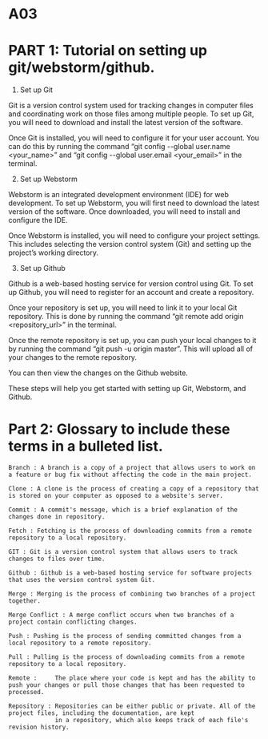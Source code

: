 # A03


# PART 1: Tutorial on setting up git/webstorm/github.

1. Set up Git

Git is a version control system used for tracking changes in computer files and coordinating work on those files among multiple people. To set up Git, you will need to download and install the latest version of the software.

Once Git is installed, you will need to configure it for your user account. You can do this by running the command “git config --global user.name <your_name>” and “git config --global user.email <your_email>” in the terminal.

2. Set up Webstorm

Webstorm is an integrated development environment (IDE) for web development. To set up Webstorm, you will first need to download the latest version of the software. Once downloaded, you will need to install and configure the IDE.

Once Webstorm is installed, you will need to configure your project settings. This includes selecting the version control system (Git) and setting up the project’s working directory.

3. Set up Github

Github is a web-based hosting service for version control using Git. To set up Github, you will need to register for an account and create a repository.

Once your repository is set up, you will need to link it to your local Git repository. This is done by running the command “git remote add origin <repository_url>” in the terminal.

Once the remote repository is set up, you can push your local changes to it by running the command “git push -u origin master”. This will upload all of your changes to the remote repository.

You can then view the changes on the Github website.

These steps will help you get started with setting up Git, Webstorm, and Github. 


 

# Part 2: Glossary to include these terms in a bulleted list.

    Branch : A branch is a copy of a project that allows users to work on a feature or bug fix without affecting the code in the main project.
    
    Clone : A clone is the process of creating a copy of a repository that is stored on your computer as opposed to a website's server.
    
    Commit : A commit's message, which is a brief explanation of the changes done in repository. 
    
    Fetch : Fetching is the process of downloading commits from a remote repository to a local repository.
    
    GIT : Git is a version control system that allows users to track changes to files over time.
    
    Github : Github is a web-based hosting service for software projects that uses the version control system Git.
    
    Merge : Merging is the process of combining two branches of a project together.
    
    Merge Conflict : A merge conflict occurs when two branches of a project contain conflicting changes.
    
    Push : Pushing is the process of sending committed changes from a local repository to a remote repository.
    
    Pull : Pulling is the process of downloading commits from a remote repository to a local repository.
    
    Remote :     The place where your code is kept and has the ability to push your changes or pull those changes that has been requested to processed.
    
    Repository : Repositories can be either public or private. All of the project files, including the documentation, are kept
                 in a repository, which also keeps track of each file's revision history.

